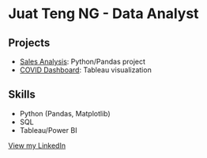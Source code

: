 # Juat Teng NG - Data Analyst

## Projects
- [Sales Analysis](projects/sales-analysis.ipynb): Python/Pandas project  
- [COVID Dashboard](projects/covid-dashboard.pdf): Tableau visualization  

## Skills
- Python (Pandas, Matplotlib)  
- SQL  
- Tableau/Power BI  

[View my LinkedIn](https://linkedin.com/in/yourprofile)
